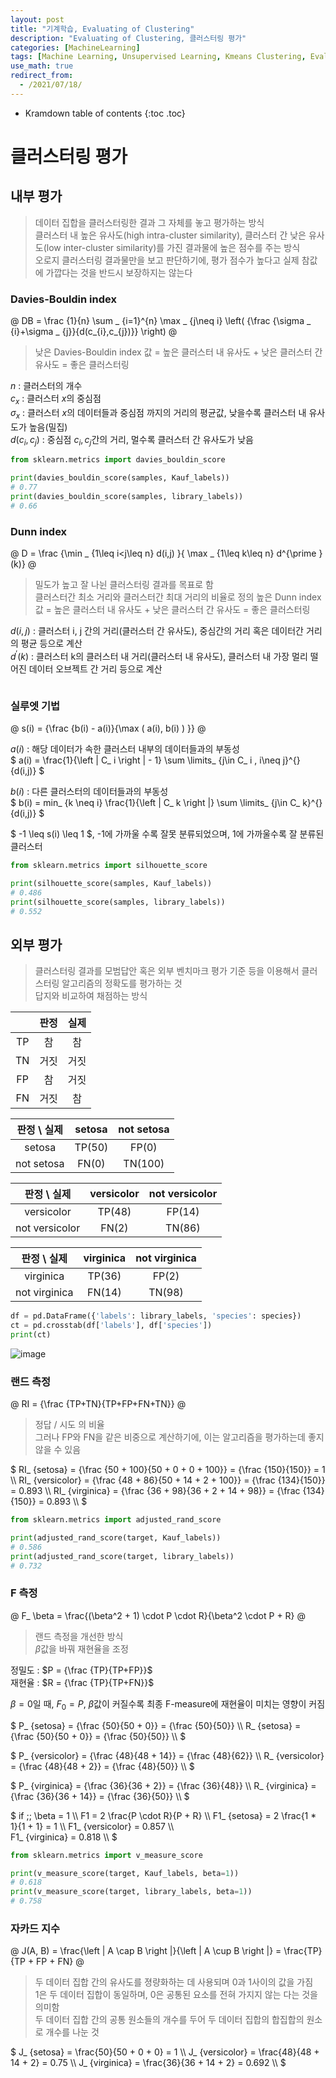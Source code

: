 ```yaml
---
layout: post
title: "기계학습, Evaluating of Clustering"
description: "Evaluating of Clustering, 클러스터링 평가"
categories: [MachineLearning]
tags: [Machine Learning, Unsupervised Learning, Kmeans Clustering, Evaluating of Clustering]
use_math: true
redirect_from:
  - /2021/07/18/
---
```


* Kramdown table of contents
{:toc .toc}      


# 클러스터링 평가

## 내부 평가

> 데이터 집합을 클러스터링한 결과 그 자체를 놓고 평가하는 방식         
> 클러스터 내 높은 유사도(high intra-cluster similarity), 클러스터 간 낮은 유사도(low inter-cluster similarity)를 가진 결과물에 높은 점수를 주는 방식         
> 오로지 클러스터링 결과물만을 보고 판단하기에, 평가 점수가 높다고 실제 참값에 가깝다는 것을 반드시 보장하지는 않는다          

### Davies-Bouldin index

@
 DB = \frac {1}{n} \sum _ {i=1}^{n} \max _ {j\neq i} \left( {\frac {\sigma _ {i}+\sigma _ {j}}{d(c_{i},c_{j})}} \right)
@

> 낮은 Davies-Bouldin index 값 = 높은 클러스터 내 유사도 + 낮은 클러스터 간 유사도 = 좋은 클러스터링   

$n$ : 클러스터의 개수      
$c_ x$ : 클러스터 $x$의 중심점         
$\sigma_ x$ : 클러스터 $x$의 데이터들과 중심점 까지의 거리의 평균값, 낮을수록 클러스터 내 유사도가 높음(밀집)         
$d(c_ i, c_ j)$ : 중심점 $c_ i, c_ j$간의 거리, 멀수록 클러스터 간 유사도가 낮음        

~~~ python
from sklearn.metrics import davies_bouldin_score

print(davies_bouldin_score(samples, Kauf_labels))
# 0.77
print(davies_bouldin_score(samples, library_labels))
# 0.66
~~~

### Dunn index

@
D = \frac {\min _ {1\leq i<j\leq n} d(i,j) }{ \max _ {1\leq k\leq n} d^{\prime }(k)}
@

> 밀도가 높고 잘 나뉜 클러스터링 결과를 목표로 함    
> 클러스터간 최소 거리와 클러스터간 최대 거리의 비율로 정의
> 높은 Dunn index 값 = 높은 클러스터 내 유사도 + 낮은 클러스터 간 유사도  = 좋은 클러스터링


$d(i,j)$ : 클러스터 i, j 간의 거리(클러스터 간 유사도), 중심간의 거리 혹은 데이터간 거리의 평균 등으로 계산     
$d^{\prime }(k)$ : 클러스터 k의 클러스터 내 거리(클러스터 내 유사도), 클러스터 내 가장 멀리 떨어진 데이터 오브젝트 간 거리 등으로 계산           

~~~ python

~~~


### 실루엣 기법

@
s(i) = {\frac {b(i) - a(i)}{\max ( a(i), b(i) ) }}
@

$a(i)$ : 해당 데이터가 속한 클러스터 내부의 데이터들과의 부동성     
$
a(i) = \frac{1}{\left | C_ i \right | - 1} \sum \limits_ {j\in C_ i , i\neq j}^{} {d(i,j)}
$

$b(i)$ : 다른 클러스터의 데이터들과의 부동성      
$
b(i) = min_ {k \neq i} \frac{1}{\left | C_ k \right |} \sum \limits_ {j\in C_ k}^{} {d(i,j)}
$

$ -1 \leq s(i) \leq  1 $, -1에 가까울 수록 잘못 분류되었으며, 1에 가까울수록 잘 분류된 클러스터

~~~ python
from sklearn.metrics import silhouette_score

print(silhouette_score(samples, Kauf_labels))
# 0.486
print(silhouette_score(samples, library_labels))
# 0.552
~~~


## 외부 평가

> 클러스터링 결과를 모범답안 혹은 외부 벤치마크 평가 기준 등을 이용해서 클러스터링 알고리즘의 정확도를 평가하는 것              
> 답지와 비교하여 채점하는 방식               

| | 판정 | 실제 |
|:----:|:----:|:----:|
|TP|참|참|
|TN|거짓|거짓|
|FP|참|거짓|
|FN|거짓|참|

| 판정 \ 실제 | setosa | not setosa |
|:-----------:|:------:|:----------:|
|    setosa   | TP(50) |    FP(0)   |
|  not setosa |  FN(0) |   TN(100)  |

|   판정 \ 실제  | versicolor | not versicolor |
|:--------------:|:----------:|:--------------:|
|   versicolor   |   TP(48)   |     FP(14)     |
| not versicolor |    FN(2)   |     TN(86)     |

|  판정 \ 실제  | virginica | not virginica |
|:-------------:|:---------:|:-------------:|
|   virginica   |   TP(36)  |     FP(2)     |
| not virginica |   FN(14)  |     TN(98)    |



~~~ python
df = pd.DataFrame({'labels': library_labels, 'species': species})
ct = pd.crosstab(df['labels'], df['species'])
print(ct)
~~~

![image](https://user-images.githubusercontent.com/32366711/125423582-0744284d-f50b-4b6e-a476-d0632b653f5e.png)



### 랜드 측정

@
RI = {\frac {TP+TN}{TP+FP+FN+TN}}
@

> 정답 / 시도 의 비율         
> 그러나 FP와 FN을 같은 비중으로 계산하기에, 이는 알고리즘을 평가하는데 좋지 않을 수 있음        

$
RI_ {setosa} = {\frac {50 + 100}{50 + 0 + 0 + 100}} =  {\frac {150}{150}} = 1 \\\ 
RI_ {versicolor} = {\frac {48 + 86}{50 + 14 + 2 + 100}} =  {\frac {134}{150}} = 0.893 \\\ 
RI_ {virginica} = {\frac {36 + 98}{36 + 2 + 14 + 98}} =  {\frac {134}{150}} = 0.893 \\\ 
$

~~~ python
from sklearn.metrics import adjusted_rand_score

print(adjusted_rand_score(target, Kauf_labels))
# 0.586
print(adjusted_rand_score(target, library_labels))
# 0.732
~~~

### F 측정

@
F_ \beta = \frac{(\beta^2 + 1) \cdot  P \cdot  R}{\beta^2 \cdot  P + R}
@

> 랜드 측정을 개선한 방식       
> $\beta$값을 바꿔 재현율을 조정         

정밀도 : $P =  {\frac {TP}{TP+FP}}$         
재현율 : $R =  {\frac {TP}{TP+FN}}$           

$\beta = 0$일 때, $F_ 0 = P$, $\beta$값이 커질수록 최종 F-measure에 재현율이 미치는 영향이 커짐

$
P_ {setosa} = {\frac {50}{50 + 0}} =  {\frac {50}{50}} \\\ 
R_ {setosa} = {\frac {50}{50 + 0}} =  {\frac {50}{50}} \\\ 
$

$
P_ {versicolor} = {\frac {48}{48 + 14}} =  {\frac {48}{62}} \\\ 
R_ {versicolor} = {\frac {48}{48 + 2}} =  {\frac {48}{50}} \\\ 
$

$
P_ {virginica} = {\frac {36}{36 + 2}} =  {\frac {36}{48}} \\\ 
R_ {virginica} = {\frac {36}{36 + 14}} =  {\frac {36}{50}} \\\ 
$

$
if \;\; \beta = 1 \\\ 
F1 = 2 \frac{P \cdot  R}{P + R} \\\ 
F1_ {setosa} = 2 \frac{1 * 1}{1 + 1} = 1 \\\ 
F1_ {versicolor} = 0.857 \\\  
F1_ {virginica} = 0.818 \\\ 
$

~~~ python
from sklearn.metrics import v_measure_score

print(v_measure_score(target, Kauf_labels, beta=1))
# 0.618
print(v_measure_score(target, library_labels, beta=1))
# 0.758
~~~

### 자카드 지수

@
J(A, B) = \frac{\left | A \cap B \right |}{\left | A \cup B \right |} = \frac{TP}{TP + FP + FN}
@

> 두 데이터 집합 간의 유사도를 졍량화하는 데 사용되며 0과 1사이의 값을 가짐           
> 1은 두 데이터 집합이 동일하며, 0은 공통된 요소를 전혀 가지지 않는 다는 것을 의미함       
> 두 데이터 집합 간의 공통 원소들의 개수를 두어 두 데이터 집합의 합집합의 원소로 개수를 나눈 것           

$
J_ {setosa} = \frac{50}{50 + 0 + 0} = 1 \\\ 
J_ {versicolor} = \frac{48}{48 + 14 + 2}  = 0.75 \\\ 
J_ {virginica} = \frac{36}{36 + 14 + 2} = 0.692 \\\ 
$
